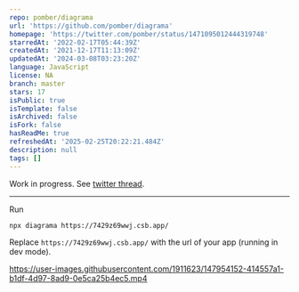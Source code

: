 ```yaml
---
repo: pomber/diagrama
url: 'https://github.com/pomber/diagrama'
homepage: 'https://twitter.com/pomber/status/1471095012444319748'
starredAt: '2022-02-17T05:44:39Z'
createdAt: '2021-12-17T11:13:09Z'
updatedAt: '2024-03-08T03:23:20Z'
language: JavaScript
license: NA
branch: master
stars: 17
isPublic: true
isTemplate: false
isArchived: false
isFork: false
hasReadMe: true
refreshedAt: '2025-02-25T20:22:21.484Z'
description: null
tags: []
---
```


Work in progress. See [twitter thread](https://twitter.com/pomber/status/1471095012444319748).

---


Run

```
npx diagrama https://7429z69wwj.csb.app/
```

Replace `https://7429z69wwj.csb.app/` with the url of your app (running in dev mode).

https://user-images.githubusercontent.com/1911623/147954152-414557a1-b1df-4d97-8ad9-0e5ca25b4ec5.mp4

